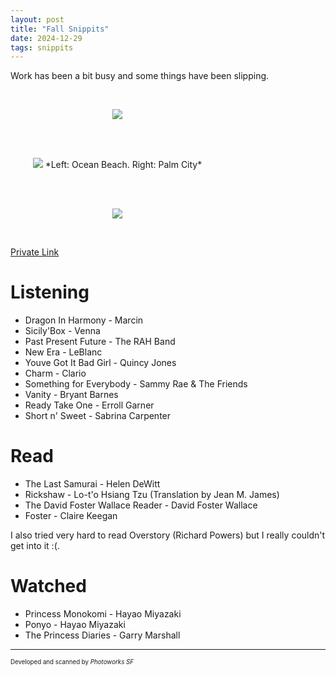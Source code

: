```yaml
---
layout: post
title: "Fall Snippits"
date: 2024-12-29
tags: snippits
---
```


Work has been a bit busy and some things have been slipping.

<br>
<p align="center">
<img style="max-width: 1024px; margin: 0 0 0 -162px;" src="https://storage.googleapis.com/fkwang_blog_image_hosting/2024_12_29_fall_snippets/img1.jpg">
</p>

<br>

<br>
<p align="center">
<img style="max-width: 1024px; margin: 0 0 0 -162px;" src="https://storage.googleapis.com/fkwang_blog_image_hosting/2024_12_29_fall_snippets/img2.jpg">
*Left: Ocean Beach. Right: Palm City*
</p>
<br>

<br>
<p align="center">
<img style="max-width: 1024px; margin: 0 0 0 -162px;" src="https://storage.googleapis.com/fkwang_blog_image_hosting/2024_12_29_fall_snippets/img3.jpg">
</p>
<br>

[Private Link](https://jstrieb.github.io/link-lock/#eyJ2IjoiMC4wLjEiLCJlIjoidDdGckZlTTB0a3djMzZGYnhGWU0xVmlnUFhOQ1NhejBGaG5zOU9wVmo5MnpISXg2cVdDaXhSVEZGdUNKUVFZVnRBT1FvREdJVHFBUEhmUjRWQ2lqM3BhRE5pVlc1NjJNZTU2eC80ZUpVUk54eUtXVldacXZ6UWdsZEw0PSIsInMiOiJHaFFMZ1ZZK0hFN0N1NFR5MnNVcXBnPT0iLCJpIjoiVFh3VncxcDJleDFneE9DRiJ9)

# Listening

- Dragon In Harmony - Marcin
- Sicily'Box - Venna
- Past Present Future - The RAH Band
- New Era - LeBlanc
- Youve Got It Bad Girl - Quincy Jones
- Charm - Clario
- Something for Everybody - Sammy Rae & The Friends
- Vanity - Bryant Barnes
- Ready Take One - Erroll Garner
- Short n' Sweet - Sabrina Carpenter

# Read

- The Last Samurai - Helen DeWitt
- Rickshaw - Lo-t'o Hsiang Tzu (Translation by Jean M. James)
- The David Foster Wallace Reader - David Foster Wallace
- Foster - Claire Keegan

I also tried very hard to read Overstory (Richard Powers) but I really couldn't get into it :(.

# Watched

- Princess Monokomi - Hayao Miyazaki
- Ponyo - Hayao Miyazaki
- The Princess Diaries - Garry Marshall

---

<sub><sup>Developed and scanned by *Photoworks SF*</sup></sub>
